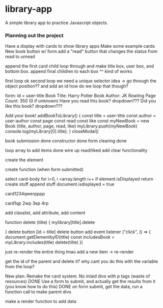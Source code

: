 # library-app
A simple library app to practice Javascript objects.

### Planning out the project ###
Have a display with cards to show library apps
Make some example cards
New book button w/ form
add a "read" button that changes the status from read to unread



append the first card child
loop through and make title box, user box, and bottom box.
append final children to each box
^^ kind of works


first loop ok
second loop we need a unique selector
idea -> go through the object position?? and add an id
how do we loop that though?

form:
id = user-title Book Title: Harry Potter
Book Author: JK Rowling
Page Count: 350 (0 if unknown)
Have you read this book? dropdown???
Did you like this book? dropdown???



Add your book!
addBookToLibrary() {
    const title = user-title
    const author = user-author
    const page
    const read
    const like
    const myNewBook = new Book (title, author, page, read, like)
    myLibrary.push(myNewBook)
    console.log(myLibrary[0].title);
}
closeModal()


book submission done
constructor done
form clearing done

loop array to add items  done
wire up read/liked
add clear functionality

create the element
<!-- element.isDisplayed = false (add this to the object!) -->

create function (when form submitted)

select card-body
for i=0, i <array.length i++ 
if element.isDisplayed return
create stuff
append stuff
document.isdisplayed = true

card1234qwerpppp

card1qp
2wp
3ep
4rp

 add classlist, add attribute, add content


function delete (title) {
    mylibrary[title].delete


}
delete button [id = title]
delete button add event listener ("click", () => {
    document.getElementbyID(title)
    const includesBook = myLibrary.includes(title)
    delete(title)
})

just re-render the entire thing lmao
add a new item -> re-render 

get the id of the parent and delete it? why cant you do this with the variable from the loop?

New plan:
Remake the card system. No inlaid divs with p tags (waste of resources)   DONE
Use a form to submit, and actually get the results from it (you know how to do this)   DONE
on form submit, get the data, run a function call to make parent divs

make a render function to add data


